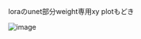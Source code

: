 loraのunet部分weight専用xy plotもどき

![image](https://github.com/laksjdjf/cgem156-ComfyUI/assets/22386664/6f391e89-cf5a-4b0c-a1c1-448ef818d249)

